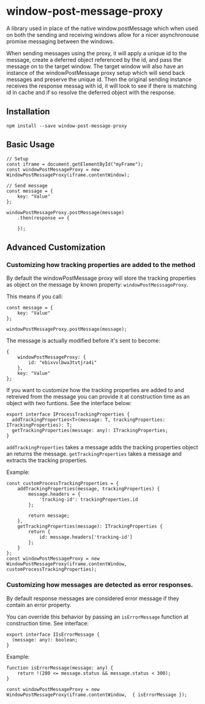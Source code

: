# window-post-message-proxy

A library used in place of the native window.postMessage which when used on both the sending and receiving windows allow for a nicer asynchronouse promise messaging between the windows.

When sending messages using the proxy, it will apply a unique id to the message, create a deferred object referenced by the id, and pass the message on to the target window.
The target window will also have an instance of the windowPostMessage proxy setup which will send back messages and preserve the unique id.
Then the original sending instance receives the response messag with id, it will look to see if there is matching id in cache and if so resolve the deferred object with the response.

## Installation
```
npm install --save window-post-message-proxy
```

## Basic Usage
```
// Setup
const iframe = document.getElementById("myFrame");
const windowPostMessageProxy = new WindowPostMessageProxy(iframe.contentWindow);

// Send message
const message = {
    key: "Value"
};

windowPostMessageProxy.postMessage(message)
    .then(response => {
        
    });
```

## Advanced Customization

### Customizing how tracking properties are added to the method

By default the windowPostMessage proxy will store the tracking properties as object on the message by known property: `windowPostMesssageProxy`.

This means if you call:
```
const message = {
    key: "Value"
};

windowPostMessageProxy.postMessage(message);
```
The message is actually modified before it's sent to become:
```
{
    windowPostMessageProxy: {
        id: "ebixvvlbwa3tvtjra4i"
    },
    key: "Value"
};
```

If you want to customize how the tracking properties are added to and retreived from the message you can provide it at construction time as an object with two funtions. See the interface below: 
```
export interface IProcessTrackingProperties {
  addTrackingProperties<T>(message: T, trackingProperties: ITrackingProperties): T;
  getTrackingProperties(message: any): ITrackingProperties;
}
```
`addTrackingProperties` takes a message adds the tracking properties object an returns the message.
`getTrackingProperties` takes a message and extracts the tracking properties.


Example:
```
const customProcessTrackingProperties = {
    addTrackingProperties(message, trackingProperties) {
        message.headers = {
            'tracking-id': trackingProperties.id
        };
        
        return message;
    },
    getTrackingProperties(message): ITrackingProperties {
        return {
            id: message.headers['tracking-id']
        };
    }
};
const windowPostMessageProxy = new WindowPostMessageProxy(iframe.contentWindow, customProcessTrackingProperties);
```

### Customizing how messages are detected as error responses.

By default response messages are considered error message if they contain an error property.

You can override this behavior by passing an `isErrorMessage` function at construction time. See interface:
```
export interface IIsErrorMessage {
  (message: any): boolean;
}
```

Example:
```
function isErrorMessage(message: any) {
    return !(200 <= message.status && message.status < 300);
}

const windowPostMessageProxy = new WindowPostMessageProxy(iframe.contentWindow,  { isErrorMessage });
```
